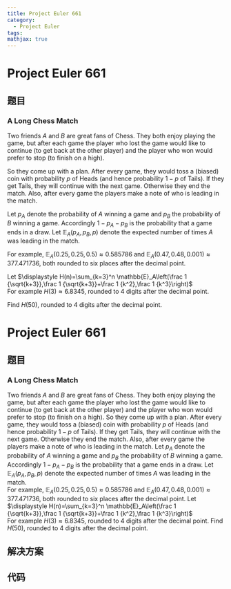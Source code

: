 ```yaml
---
title: Project Euler 661
category:
  - Project Euler
tags:
mathjax: true
---
```

<escape><!-- more --></escape>
    
# Project Euler 661
## 题目
### A Long Chess Match


Two friends $A$ and $B$ are great fans of Chess. They both enjoy playing the game, but after each game the player who lost the game would like to continue (to get back at the other player) and the player who won would prefer to stop (to finish on a high).

So they come up with a plan. After every game, they would toss a (biased) coin with probability $p$ of Heads (and hence probability $1-p$ of Tails). If they get Tails, they will continue with the next game. Otherwise they end the match. Also, after every game the players make a note of who is leading in the match.

Let $p_A$ denote the probability of $A$ winning a game and $p_B$ the probability of $B$ winning a game. Accordingly $1-p_A-p_B$ is the probability that a game ends in a draw. Let $\mathbb{E}_A(p_A,p_B,p)$ denote the expected number of times $A$ was leading in the match.<br />

For example, $\mathbb{E}_A(0.25,0.25,0.5)\approx 0.585786$ and $\mathbb{E}_A(0.47,0.48,0.001)\approx 377.471736$, both rounded to six places after the decimal point.

Let $\displaystyle H(n)=\sum_{k=3}^n \mathbb{E}_A\left(\frac 1 {\sqrt{k+3}},\frac 1 {\sqrt{k+3}}+\frac 1 {k^2},\frac 1 {k^3}\right)$<br />
For example $H(3) \approx 6.8345$, rounded to 4 digits after the decimal point.

Find $H(50)$, rounded to 4 digits after the decimal point.


# Project Euler 661
## 题目
### A Long Chess Match

Two friends $A$ and $B$ are great fans of Chess. They both enjoy playing the game, but after each game the player who lost the game would like to continue (to get back at the other player) and the player who won would prefer to stop (to finish on a high).
So they come up with a plan. After every game, they would toss a (biased) coin with probability $p$ of Heads (and hence probability $1-p$ of Tails). If they get Tails, they will continue with the next game. Otherwise they end the match. Also, after every game the players make a note of who is leading in the match.
Let $p_A$ denote the probability of $A$ winning a game and $p_B$ the probability of $B$ winning a game. Accordingly $1-p_A-p_B$ is the probability that a game ends in a draw. Let $\mathbb{E}_A(p_A,p_B,p)$ denote the expected number of times $A$ was leading in the match.<br>For example, $\mathbb{E}_A(0.25,0.25,0.5)\approx 0.585786$ and $\mathbb{E}_A(0.47,0.48,0.001)\approx 377.471736$, both rounded to six places after the decimal point.
Let $\displaystyle H(n)=\sum_{k=3}^n \mathbb{E}_A\left(\frac 1 {\sqrt{k+3}},\frac 1 {\sqrt{k+3}}+\frac 1 {k^2},\frac 1 {k^3}\right)$<br>For example $H(3) \approx 6.8345$, rounded to 4 digits after the decimal point.
Find $H(50)$, rounded to 4 digits after the decimal point.


## 解决方案


## 代码


